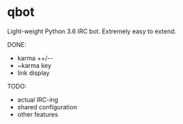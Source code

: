 qbot
====

Light-weight Python 3.6 IRC bot. Extremely easy to extend.

DONE:
- karma ++/--
- ~karma key
- link display

TODO:
- actual IRC-ing
- shared configuration
- other features
